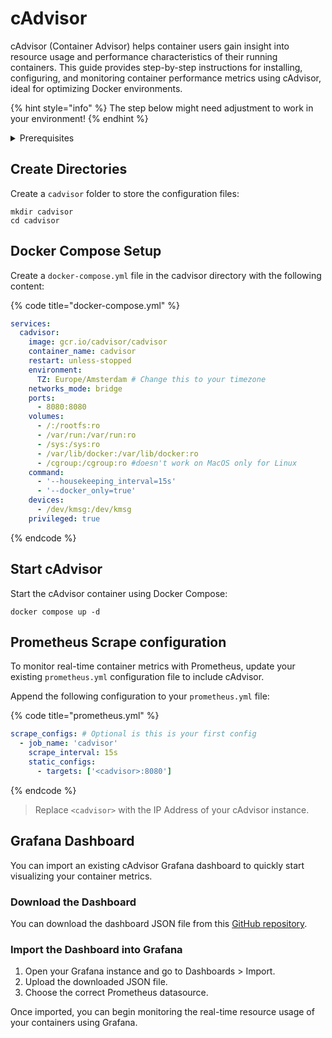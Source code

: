 # cAdvisor

cAdvisor (Container Advisor) helps container users gain insight into resource usage and performance characteristics of their running containers. This guide provides step-by-step instructions for installing, configuring, and monitoring container performance metrics using cAdvisor, ideal for optimizing Docker environments.

{% hint style="info" %}
The step below might need adjustment to work in your environment!
{% endhint %}

<details>

<summary>Prerequisites</summary>

* Docker installed on your server

</details>

## Create Directories

Create a `cadvisor` folder to store the configuration files:

```shell
mkdir cadvisor
cd cadvisor
```

## Docker Compose Setup

Create a `docker-compose.yml` file in the cadvisor directory with the following content:

{% code title="docker-compose.yml" %}
```yaml
services:
  cadvisor:
    image: gcr.io/cadvisor/cadvisor
    container_name: cadvisor
    restart: unless-stopped
    environment:
      TZ: Europe/Amsterdam # Change this to your timezone
    networks_mode: bridge
    ports:
      - 8080:8080
    volumes:
      - /:/rootfs:ro
      - /var/run:/var/run:ro
      - /sys:/sys:ro
      - /var/lib/docker:/var/lib/docker:ro
      - /cgroup:/cgroup:ro #doesn't work on MacOS only for Linux
    command: 
      - '--housekeeping_interval=15s'
      - '--docker_only=true'
    devices:
      - /dev/kmsg:/dev/kmsg
    privileged: true
```
{% endcode %}

## Start cAdvisor

Start the cAdvisor container using Docker Compose:

```shell
docker compose up -d
```

## Prometheus Scrape configuration

To monitor real-time container metrics with Prometheus, update your existing `prometheus.yml` configuration file to include cAdvisor.

Append the following configuration to your `prometheus.yml` file:

{% code title="prometheus.yml" %}
```yaml
scrape_configs: # Optional is this is your first config
  - job_name: 'cadvisor'
    scrape_interval: 15s
    static_configs:
      - targets: ['<cadvisor>:8080']
```
{% endcode %}

> Replace `<cadvisor>` with the IP Address of your cAdvisor instance.

## Grafana Dashboard

You can import an existing cAdvisor Grafana dashboard to quickly start visualizing your container metrics.

### Download the Dashboard

You can download the dashboard JSON file from this [GitHub repository](https://github.com/svenvg93/Grafana-Dashboard/tree/master/cadvisor).

### Import the Dashboard into Grafana

1. Open your Grafana instance and go to Dashboards > Import.
2. Upload the downloaded JSON file.
3. Choose the correct Prometheus datasource.

Once imported, you can begin monitoring the real-time resource usage of your containers using Grafana.
